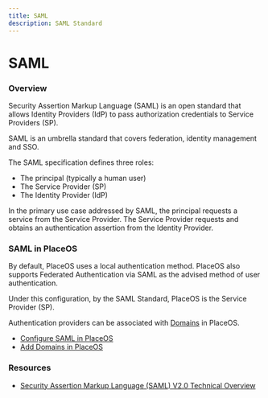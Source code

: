 ```yaml
---
title: SAML
description: SAML Standard
---
```


# SAML

### Overview

Security Assertion Markup Language (SAML) is an open standard that allows Identity Providers (IdP) to pass authorization credentials to Service Providers (SP).

SAML is an umbrella standard that covers federation, identity management and SSO.

The SAML specification defines three roles:

* The principal (typically a human user)
* The Service Provider (SP)
* The Identity Provider (IdP)

In the primary use case addressed by SAML, the principal requests a service from the Service Provider. The Service Provider requests and obtains an authentication assertion from the Identity Provider.

### SAML in PlaceOS

By default, PlaceOS uses a local authentication method. PlaceOS also supports Federated Authentication via SAML as the advised method of user authentication.

Under this configuration, by the SAML Standard, PlaceOS is the Service Provider (SP).

Authentication providers can be associated with [Domains](../../how-to/backoffice/add-domain.md) in PlaceOS.

* [Configure SAML in PlaceOS](../../how-to/authentication/configure-saml.md)
* [Add Domains in PlaceOS](../../how-to/backoffice/add-domain.md)

### Resources

* [Security Assertion Markup Language (SAML) V2.0 Technical Overview](http://docs.oasis-open.org/security/saml/Post2.0/sstc-saml-tech-overview-2.0.html)
